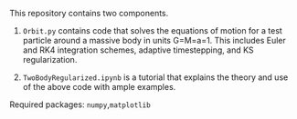 This repository contains two components. 

1. `Orbit.py` contains code that solves the equations of motion for a test particle around a massive body in units G=M=a=1. This includes Euler and RK4 integration schemes, adaptive timestepping, and KS regularization. 

2. `TwoBodyRegularized.ipynb` is a tutorial that explains the theory and use of the above code with ample examples.

Required packages: `numpy`,`matplotlib`
